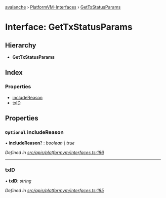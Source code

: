 [avalanche](../README.md) › [PlatformVM-Interfaces](../modules/platformvm_interfaces.md) › [GetTxStatusParams](platformvm_interfaces.gettxstatusparams.md)

# Interface: GetTxStatusParams

## Hierarchy

* **GetTxStatusParams**

## Index

### Properties

* [includeReason](platformvm_interfaces.gettxstatusparams.md#optional-includereason)
* [txID](platformvm_interfaces.gettxstatusparams.md#txid)

## Properties

### `Optional` includeReason

• **includeReason**? : *boolean | true*

*Defined in [src/apis/platformvm/interfaces.ts:186](https://github.com/ava-labs/avalanchejs/blob/ca67b81/src/apis/platformvm/interfaces.ts#L186)*

___

###  txID

• **txID**: *string*

*Defined in [src/apis/platformvm/interfaces.ts:185](https://github.com/ava-labs/avalanchejs/blob/ca67b81/src/apis/platformvm/interfaces.ts#L185)*
